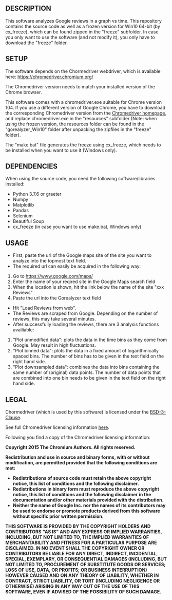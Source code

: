DESCRIPTION
------------------
This software analyzes Google reviews in a graph vs time.
This repository contains the source code as well as a frozen version for Win10 64-bit (by cx_freeze),
which can be found zipped in the "freeze" subfolder.
In case you only want to use the software (and not modify it), you only have to download the "freeze" folder.


SETUP
------------------

The software depends on the Chormedriver webdriver, which is available here:
https://chromedriver.chromium.org/

The Chromedriver version needs to match your installed version of the Chrome browser.

This software comes with a chromedriver.exe suitable for Chrome version 104.
If you use a different version of Google Chrome, you have to download the corresponding
Chromedriver version from the <a href=https://chromedriver.chromium.org/>Chromedriver homepage</a>, and replace 
chromedriver.exe in the "resources" subfolder (Note: when using the frozen version, the resources folder can be 
found in the "gorealyzer_Win10" folder after unpacking the zipfiles in the "freeze" folder).

The "make.bat" file generates the freeze using cx_freeze, which needs to be installed when you want to use it (Windows only).


DEPENDENCIES
-------------------
When using the source code, you need the following software/libraries installed:

* Python 3.7.6 or graeter
* Numpy
* Matplotlib
* Pandas
* Selenium
* Beautiful Soup
* cx_freeze (in case you want to use make.bat, Windows only)


USAGE
-------------------
* First, paste the url of the Google maps site of the site you want to analyze into the topmost text field.
* The required url can easily be acquired in the following way:
1. Go to https://www.google.com/maps/
2. Enter the name of your reqired site in the Google Maps search field
3. When the location is shown, hit the link below the name of the site "xxx Reviews"
4. Paste the url into the Gorealyzer text field
* Hit "Load Reviews from web".
* The Reviews are scraped from Google. Depending on the number of reviews, this may take several minutes.
* After successfully loading the reviews, there are 3 analysis functions availiable:
1. "Plot unmodified data": plots the data in the time bins as they come from Google. May result in high fluctuations.
2. "Plot binned data": plots the data in a fixed amount of logarithmically spaced bins. The number of bins has to be given in the text field on the
right hand side.
3. "Plot downsampled data": combines the data into bins containing the same number of (original) data points. The number of data points that are 
combined into one bin needs to be given in the text field on the right hand side.

LEGAL
--------------------
Chormedriver (which is used by this software) is licensed under the <a href=http:**https://opensource.org/licenses/BSD-3-Clause>BSD-3-Clause</a>.

See full Chromedriver licensing information <a href=https://chromium.googlesource.com/chromium/src/+/HEAD/LICENSE>here</a>.

Following you find a copy of the Chromedriver licensing information:

**Copyright 2015 The Chromium Authors. All rights reserved.**

**Redistribution and use in source and binary forms, with or without**
**modification, are permitted provided that the following conditions are**
**met:**

* **Redistributions of source code must retain the above copyright**
**notice, this list of conditions and the following disclaimer.**
* **Redistributions in binary form must reproduce the above**
**copyright notice, this list of conditions and the following disclaimer**
**in the documentation and/or other materials provided with the**
**distribution.**
* **Neither the name of Google Inc. nor the names of its**
**contributors may be used to endorse or promote products derived from**
**this software without specific prior written permission.**

**THIS SOFTWARE IS PROVIDED BY THE COPYRIGHT HOLDERS AND CONTRIBUTORS**
**"AS IS" AND ANY EXPRESS OR IMPLIED WARRANTIES, INCLUDING, BUT NOT**
**LIMITED TO, THE IMPLIED WARRANTIES OF MERCHANTABILITY AND FITNESS FOR**
**A PARTICULAR PURPOSE ARE DISCLAIMED. IN NO EVENT SHALL THE COPYRIGHT**
**OWNER OR CONTRIBUTORS BE LIABLE FOR ANY DIRECT, INDIRECT, INCIDENTAL,**
**SPECIAL, EXEMPLARY, OR CONSEQUENTIAL DAMAGES (INCLUDING, BUT NOT**
**LIMITED TO, PROCUREMENT OF SUBSTITUTE GOODS OR SERVICES; LOSS OF USE,**
**DATA, OR PROFITS; OR BUSINESS INTERRUPTION) HOWEVER CAUSED AND ON ANY**
**THEORY OF LIABILITY, WHETHER IN CONTRACT, STRICT LIABILITY, OR TORT**
**(INCLUDING NEGLIGENCE OR OTHERWISE) ARISING IN ANY WAY OUT OF THE USE**
**OF THIS SOFTWARE, EVEN IF ADVISED OF THE POSSIBILITY OF SUCH DAMAGE.**






